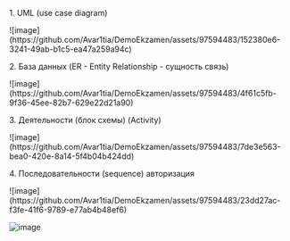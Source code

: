 <p>1. UML (use case diagram)</p>
![image](https://github.com/Avar1tia/DemoEkzamen/assets/97594483/152380e6-3241-49ab-b1c5-ea47a259a94c)
<p>2. База данных (ER - Entity Relationship - сущность связь)</p>
![image](https://github.com/Avar1tia/DemoEkzamen/assets/97594483/4f61c5fb-9f36-45ee-82b7-629e22d21a90)
<p>3. Деятельности (блок схемы) (Activity)</p>
![image](https://github.com/Avar1tia/DemoEkzamen/assets/97594483/7de3e563-bea0-420e-8a14-5f4b04b424dd)
<p>4. Последовательности (sequence) авторизация</p>
![image](https://github.com/Avar1tia/DemoEkzamen/assets/97594483/23dd27ac-f3fe-41f6-9789-e77ab4b48ef6)

![image](https://github.com/Avar1tia/DemoEkzamen/assets/97594483/767eb368-22b1-4f0f-8d49-7a958e999009)

